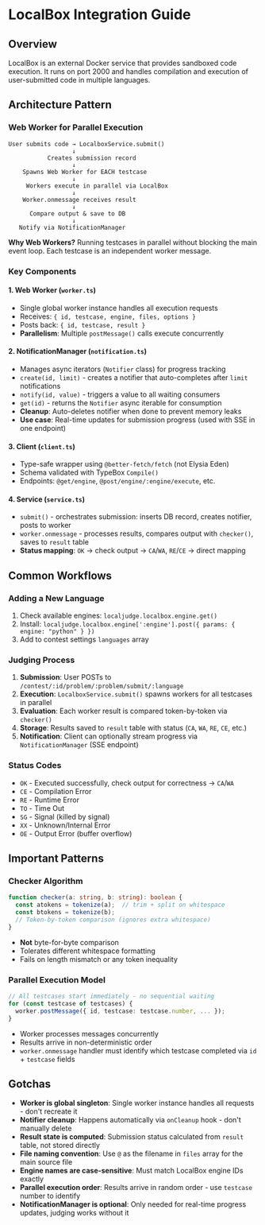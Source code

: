 # LocalBox Integration Guide

## Overview
LocalBox is an external Docker service that provides sandboxed code execution. It runs on port 2000 and handles compilation and execution of user-submitted code in multiple languages.

## Architecture Pattern

### Web Worker for Parallel Execution
```
User submits code → LocalboxService.submit()
                  ↓
           Creates submission record
                  ↓
    Spawns Web Worker for EACH testcase
                  ↓
     Workers execute in parallel via LocalBox
                  ↓
    Worker.onmessage receives result
                  ↓
      Compare output & save to DB
                  ↓
   Notify via NotificationManager
```

**Why Web Workers?** Running testcases in parallel without blocking the main event loop. Each testcase is an independent worker message.

### Key Components

#### 1. **Web Worker (`worker.ts`)**
- Single global worker instance handles all execution requests
- Receives: `{ id, testcase, engine, files, options }`
- Posts back: `{ id, testcase, result }`
- **Parallelism**: Multiple `postMessage()` calls execute concurrently

#### 2. **NotificationManager (`notification.ts`)**
- Manages async iterators (`Notifier` class) for progress tracking
- `create(id, limit)` - creates a notifier that auto-completes after `limit` notifications
- `notify(id, value)` - triggers a value to all waiting consumers
- `get(id)` - returns the `Notifier` async iterable for consumption
- **Cleanup**: Auto-deletes notifier when done to prevent memory leaks
- **Use case**: Real-time updates for submission progress (used with SSE in one endpoint)

#### 3. **Client (`client.ts`)**
- Type-safe wrapper using `@better-fetch/fetch` (not Elysia Eden)
- Schema validated with TypeBox `Compile()`
- Endpoints: `@get/engine`, `@post/engine/:engine/execute`, etc.

#### 4. **Service (`service.ts`)**
- `submit()` - orchestrates submission: inserts DB record, creates notifier, posts to worker
- `worker.onmessage` - processes results, compares output with `checker()`, saves to `result` table
- **Status mapping**: `OK` → check output → `CA`/`WA`, `RE`/`CE` → direct mapping

## Common Workflows

### Adding a New Language
1. Check available engines: `localjudge.localbox.engine.get()`
2. Install: `localjudge.localbox.engine[':engine'].post({ params: { engine: "python" } })`
3. Add to contest settings `languages` array

### Judging Process
1. **Submission**: User POSTs to `/contest/:id/problem/:problem/submit/:language`
2. **Execution**: `LocalboxService.submit()` spawns workers for all testcases in parallel
3. **Evaluation**: Each worker result is compared token-by-token via `checker()`
4. **Storage**: Results saved to `result` table with status (`CA`, `WA`, `RE`, `CE`, etc.)
5. **Notification**: Client can optionally stream progress via `NotificationManager` (SSE endpoint)

### Status Codes
- `OK` - Executed successfully, check output for correctness → `CA`/`WA`
- `CE` - Compilation Error
- `RE` - Runtime Error
- `TO` - Time Out
- `SG` - Signal (killed by signal)
- `XX` - Unknown/Internal Error
- `OE` - Output Error (buffer overflow)

## Important Patterns

### Checker Algorithm
```typescript
function checker(a: string, b: string): boolean {
  const atokens = tokenize(a);  // trim + split on whitespace
  const btokens = tokenize(b);
  // Token-by-token comparison (ignores extra whitespace)
}
```
- **Not** byte-for-byte comparison
- Tolerates different whitespace formatting
- Fails on length mismatch or any token inequality

### Parallel Execution Model
```typescript
// All testcases start immediately - no sequential waiting
for (const testcase of testcases) {
  worker.postMessage({ id, testcase: testcase.number, ... });
}
```
- Worker processes messages concurrently
- Results arrive in non-deterministic order
- `worker.onmessage` handler must identify which testcase completed via `id` + `testcase` fields

## Gotchas

- **Worker is global singleton**: Single worker instance handles all requests - don't recreate it
- **Notifier cleanup**: Happens automatically via `onCleanup` hook - don't manually delete
- **Result state is computed**: Submission status calculated from `result` table, not stored directly
- **File naming convention**: Use `@` as the filename in `files` array for the main source file
- **Engine names are case-sensitive**: Must match LocalBox engine IDs exactly
- **Parallel execution order**: Results arrive in random order - use `testcase` number to identify
- **NotificationManager is optional**: Only needed for real-time progress updates, judging works without it
